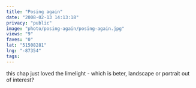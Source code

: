 ```yaml
---
title: "Posing again"
date: "2008-02-13 14:13:18"
privacy: "public"
image: "photo/posing-again/posing-again.jpg"
views: "9"
faves: "0"
lat: "51508281"
lng: "-87354"
tags:
---
```

this chap just loved the limelight - which is beter, landscape or portrait out of interest?
